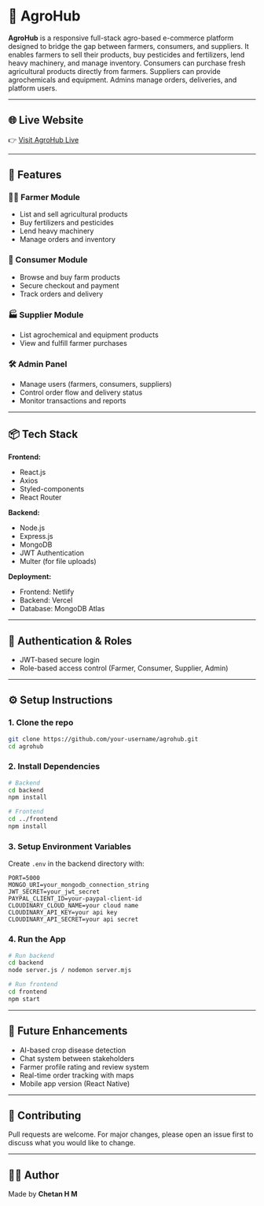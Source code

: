 
# 🌾 AgroHub

**AgroHub** is a responsive full-stack agro-based e-commerce platform designed to bridge the gap between farmers, consumers, and suppliers. It enables farmers to sell their products, buy pesticides and fertilizers, lend heavy machinery, and manage inventory. Consumers can purchase fresh agricultural products directly from farmers. Suppliers can provide agrochemicals and equipment. Admins manage orders, deliveries, and platform users.

---

## 🌐 Live Website

👉 [Visit AgroHub Live](https://chetanagrohub.netlify.app/)

---

## 🚀 Features

### 👨‍🌾 Farmer Module
- List and sell agricultural products
- Buy fertilizers and pesticides
- Lend heavy machinery
- Manage orders and inventory

### 🛒 Consumer Module
- Browse and buy farm products
- Secure checkout and payment
- Track orders and delivery

### 🏭 Supplier Module
- List agrochemical and equipment products
- View and fulfill farmer purchases

### 🛠️ Admin Panel
- Manage users (farmers, consumers, suppliers)
- Control order flow and delivery status
- Monitor transactions and reports

---

## 📦 Tech Stack

**Frontend:**
- React.js
- Axios
- Styled-components
- React Router

**Backend:**
- Node.js
- Express.js
- MongoDB
- JWT Authentication
- Multer (for file uploads)

**Deployment:**
- Frontend: Netlify
- Backend: Vercel
- Database: MongoDB Atlas

---

## 🔐 Authentication & Roles

- JWT-based secure login
- Role-based access control (Farmer, Consumer, Supplier, Admin)


---

## ⚙️ Setup Instructions

### 1. Clone the repo
```bash
git clone https://github.com/your-username/agrohub.git
cd agrohub
```

### 2. Install Dependencies
```bash
# Backend
cd backend
npm install

# Frontend
cd ../frontend
npm install
```

### 3. Setup Environment Variables

Create `.env` in the backend directory with:

```env
PORT=5000
MONGO_URI=your_mongodb_connection_string
JWT_SECRET=your_jwt_secret
PAYPAL_CLIENT_ID=your-paypal-client-id
CLOUDINARY_CLOUD_NAME=your cloud name
CLOUDINARY_API_KEY=your api key
CLOUDINARY_API_SECRET=your api secret
```

### 4. Run the App

```bash
# Run backend
cd backend
node server.js / nodemon server.mjs

# Run frontend
cd frontend
npm start
```

---

## 🧪 Future Enhancements

- AI-based crop disease detection
- Chat system between stakeholders
- Farmer profile rating and review system
- Real-time order tracking with maps
- Mobile app version (React Native)

---

## 🙌 Contributing

Pull requests are welcome. For major changes, please open an issue first to discuss what you would like to change.

---

## 👨‍💻 Author

Made by **Chetan H M**
